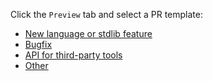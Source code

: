 Click the `Preview` tab and select a PR template:

- [New language or stdlib feature](?expand=1&template=language-feature-or-stdlib.md)
- [Bugfix](?expand=1&template=bugfix.md)
- [API for third-party tools](?expand=1&template=api.md)
- [Other](?expand=1&template=other.md)
